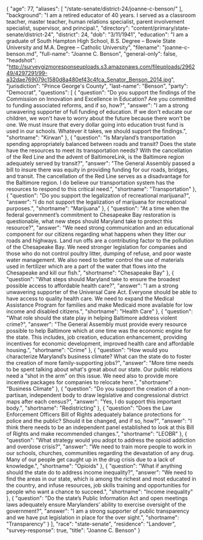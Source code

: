 {
  "age": 77,
  "aliases": [
    "/state-senate/district-24/joanne-c-benson/"
  ],
  "background": "I am a retired educator of 40 years.  I served as a classroom teacher, master teacher, human relations specialist, parent involvement specialist, supervisor, and principal.",
  "directory": "content/primary/state-senate/district-24",
  "district": 24,
  "dob": "3/11/1941",
  "education": "I am a graduate of South Hampton High School, B.S. Degree – Bowie State University and M.A. Degree – Catholic University",
  "filename": "joanne-c-benson.md",
  "full-name": "Joanne C. Benson",
  "general-only": false,
  "headshot": "http://surveygizmoresponseuploads.s3.amazonaws.com/fileuploads/296249/4297291/99-a32dae769079c1580d8a480ef43c4fca_Senator_Benson_2014.jpg",
  "jurisdiction": "Prince George's County",
  "last-name": "Benson",
  "party": "Democrat",
  "questions": [
    {
      "question": "Do you support the findings of the Commission on Innovation and Excellence in Education? Are you committed to funding associated reforms, and if so, how?",
      "answer": "I am a strong unwavering supporter of full funding of education.  If we don't educate our children, we won't have to worry about the future because there won't be one. We must insure that every dollar going into education trust fund is used in our schools.  Whatever it takes, we should support the findings.",
      "shortname": "Kirwan"
    },
    {
      "question": "Is Maryland’s transportation spending appropriately balanced between roads and transit? Does the state have the resources to meet its transportation needs? With the cancellation of the Red Line and the advent of BaltimoreLink, is the Baltimore region adequately served by transit?",
      "answer": "The General Assembly passed a bill to insure there was equity in providing funding for our roads, bridges, and transit.  The cancellation of the Red Line serves as a disadvantage for the Baltimore region.  I do believe our transportation system has the resources to respond to this critical need.",
      "shortname": "Transportation"
    },
    {
      "question": "Do you support the legalization of recreational marijuana?",
      "answer": "I do not support the legalization of marijuana for recreational purposes.",
      "shortname": "Marijuana"
    },
    {
      "question": "At a time when the federal government’s commitment to Chesapeake Bay restoration is questionable, what new steps should Maryland take to protect this resource?",
      "answer": "We need strong communication and an educational component for our citizens regarding what happens when they litter our roads and highways.  Land run offs are a contributing factor to the pollution of the Chesapeake Bay.  We need stronger legislation for companies and those who do not control poultry litter, dumping of refuse, and poor waste water management. We also need to better control the use of materials used in fertilizer which are a part of the water that flows into the Chesapeake and kill our fish.",
      "shortname": "Chesapeake Bay"
    },
    {
      "question": "What steps should Maryland take to ensure the broadest possible access to affordable health care?",
      "answer": "I am a strong unwavering supporter of the Universal Care Act.  Everyone should be able to have access to quality health care.  We need to expand the Medical Assistance Program for families and make Medicaid more available for low income and disabled citizens.",
      "shortname": "Health Care"
    },
    {
      "question": "What role should the state play in helping Baltimore address violent crime?",
      "answer": "The General Assembly must provide every resource possible to help Baltimore which at one time was the economic engine for the state.  This includes, job creation, education enhancement, providing incentives for economic development, improved health care and affordable housing.",
      "shortname": "Crime"
    },
    {
      "question": "How would you characterize Maryland’s business climate? What can the state do to foster the creation of more family-supporting jobs?",
      "answer": "More time needs to be spent talking about what's great about our state.  Our public relations need a \"shot in the arm\" on this issue.  We need also to provide more incentive packages for companies to relocate here.",
      "shortname": "Business Climate"
    },
    {
      "question": "Do you support the creation of a non-partisan, independent body to draw legislative and congressional district maps after each census?",
      "answer": "Yes, I do support this important body.",
      "shortname": "Redistricting"
    },
    {
      "question": "Does the Law Enforcement Officers Bill of Rights adequately balance protections for police and the public? Should it be changed, and if so, how?",
      "answer": "I think there needs to be an independent panel established to look at this Bill of Rights and make recommended changes.",
      "shortname": "LEOBR"
    },
    {
      "question": "What strategy would you adopt to address the opioid addiction and overdose crisis?",
      "answer": "We need to train more people to work in our schools, churches, communities regarding the devastation of any drug.  Many of our people get caught up in the drug crisis due to a lack of knowledge.",
      "shortname": "Opioids"
    },
    {
      "question": "What if anything should the state do to address income inequality?",
      "answer": "We need to find the areas in our state, which is among the richest and most educated in the country, and infuse resources, job skills training and opportunities for people who want a chance to succeed.",
      "shortname": "Income inequality"
    },
    {
      "question": "Do the state’s Public Information Act and open meetings laws adequately ensure Marylanders’ ability to exercise oversight of the government?",
      "answer": "I am a strong supporter of public transparency and we have put legislation in place for the over sight.",
      "shortname": "Transparency"
    }
  ],
  "race": "state-senate",
  "residence": "Landover",
  "survey-response": true,
  "title": "Joanne C. Benson"
}
